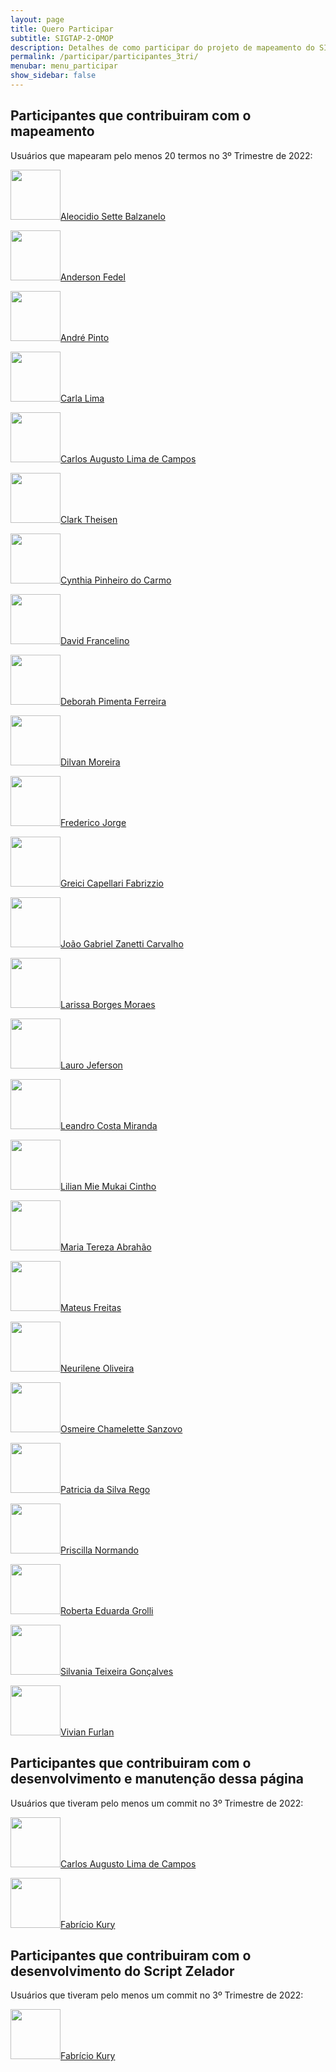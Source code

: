 ```yaml
---
layout: page
title: Quero Participar
subtitle: SIGTAP-2-OMOP
description: Detalhes de como participar do projeto de mapeamento do SIGTAP para OMOP CDM
permalink: /participar/participantes_3tri/
menubar: menu_participar
show_sidebar: false
---
```


## Participantes que contribuiram com o mapeamento
Usuários que mapearam pelo menos 20 termos no 3º Trimestre de 2022:

<img src="https://media-exp1.licdn.com/dms/image/C4E03AQFS527sVkFwRg/profile-displayphoto-shrink_400_400/0/1633603851238?e=1669248000&v=beta&t=5SpyHKvpLh_T8xhLR0mimKDQiQr1Ts03AWaedj7TYUk" alt="" class="center" style="width:80px;"/>[Aleocidio Sette Balzanelo](https://www.linkedin.com/in/aleocidio/)

<img src="https://media-exp1.licdn.com/dms/image/C4E03AQEXRnMRqs9VRA/profile-displayphoto-shrink_400_400/0/1635446126270?e=1669248000&v=beta&t=d4Oy1mdkbnMfEG3HqsedvZ-4lZQwt2w3fo8lIqiUHp8" alt="" class="center" style="width:80px;"/>[Anderson Fedel](https://www.linkedin.com/in/anderson-fedel/)

<img src="https://media-exp1.licdn.com/dms/image/C4D03AQHHy3j_q_FqFA/profile-displayphoto-shrink_400_400/0/1663696689707?e=1669248000&v=beta&t=cife1n0LnDJ7jCDKcn_-fF96lvfhpjgPfawxrxc01XE" alt="" class="center" style="width:80px;"/>[André Pinto](https://www.linkedin.com/in/andr%C3%A9-pinto-b04645164/)

<img src="https://media-exp1.licdn.com/dms/image/C4E03AQFwxqPS_CzxBg/profile-displayphoto-shrink_400_400/0/1637417611786?e=1669248000&v=beta&t=TdVX9CJ8wu5U7TNAi4amtnPwGjuSkhV_qBHR7sO9GKk" alt="" class="center" style="width:80px;"/>[Carla Lima](https://www.linkedin.com/in/carla-lima-bb052b39/)

<img src="https://media-exp1.licdn.com/dms/image/C4D03AQGkxHeMh8nU7g/profile-displayphoto-shrink_400_400/0/1652404982513?e=1669248000&v=beta&t=r6dFUmf6UDxC4IiPAcfF6Qvc60x61SIYfiGNuGYumwI" alt="" class="center" style="width:80px;"/>[Carlos Augusto Lima de Campos](https://www.linkedin.com/in/carlosalcampos/)

<img src="" alt="" class="center" style="width:80px;"/>[Clark Theisen]()

<img src="https://media-exp1.licdn.com/dms/image/C5603AQHnw92_2iziXQ/profile-displayphoto-shrink_400_400/0/1648164996055?e=1669248000&v=beta&t=IEENgbnnEEqpoPDcD-kAbzwdN5qgfxNCg5gozIFT6f8" alt="" class="center" style="width:80px;"/>[Cynthia Pinheiro do Carmo](https://www.linkedin.com/in/cynthiapinheirodocarmo/)

<img src="https://media-exp1.licdn.com/dms/image/C4D03AQEFH1aPCHD6Pw/profile-displayphoto-shrink_400_400/0/1659900011956?e=1669248000&v=beta&t=-EE2p0OdMeyeq6I2VShA72QxeZ6kKsn6NcEiJPp5byA" alt="" class="center" style="width:80px;"/>[David Francelino](https://www.linkedin.com/in/david-francelino/)

<img src="https://media-exp1.licdn.com/dms/image/C5603AQFOpfbkWU94ZA/profile-displayphoto-shrink_400_400/0/1516323024888?e=1669248000&v=beta&t=YTjTSbSUah1cZzZYAUka8cw4JZiKwHVW8ccxnjZxe_Y" alt="" class="center" style="width:80px;"/>[Deborah Pimenta Ferreira](https://www.linkedin.com/in/deborah-pimenta-ferreira-00b5867/)

<img src="https://media-exp1.licdn.com/dms/image/C5103AQH4K1VsA_UW7A/profile-displayphoto-shrink_400_400/0/1516338634852?e=1669248000&v=beta&t=iS36W0P-3tNV6kuM9pF0yb-NaCpaYutvF5NvK60R8-M" alt="" class="center" style="width:80px;"/>[Dilvan Moreira](https://www.linkedin.com/in/dilvan/)

<img src="https://media-exp1.licdn.com/dms/image/C4D03AQEv1Xu6MRPoAQ/profile-displayphoto-shrink_400_400/0/1651237566925?e=1669248000&v=beta&t=lRsvaD_QggpNV3zLJSkaTU2L01oowaMd1dp0g2E8tu8" alt="" class="center" style="width:80px;"/>[Frederico Jorge](https://www.linkedin.com/in/frederico-jorge-0b22339a/)

<img src="https://media-exp1.licdn.com/dms/image/C4E03AQEikicafGTDPQ/profile-displayphoto-shrink_400_400/0/1618258152314?e=1669248000&v=beta&t=zExNY8cJAlX6qa6LOg3eAESDt1hFw6ovDrp7q_guHsA" alt="" class="center" style="width:80px;"/>[Greici Capellari Fabrizzio](https://www.linkedin.com/in/greici-capellari-fabrizzio-51a310154/)

<img src="https://media-exp1.licdn.com/dms/image/C4E03AQG00wRAxhk1gg/profile-displayphoto-shrink_400_400/0/1626392158156?e=1669248000&v=beta&t=LjKFQn88JIioK9VhnDM9NJWk6iFunTwFLSrlO3z2LYo" alt="" class="center" style="width:80px;"/>[João Gabriel Zanetti Carvalho](https://www.linkedin.com/in/joaogabrielzanetti/)

<!--- OCULTO <img src="https://media-exp1.licdn.com/dms/image/C4E03AQGmeiIetmj1_g/profile-displayphoto-shrink_400_400/0/1550261765413?e=1669248000&v=beta&t=A1fv-oVj_3DnMtL7LXQS0jccmcoPnO1Q_mCccgPL_vs" alt="" class="center" style="width:80px;"/>[Julio Cesar Barbour Oliveira](https://www.linkedin.com/in/julio-cesar-barbour-oliveira-357188180/) -->

<img src="https://media-exp1.licdn.com/dms/image/C4D03AQF-Ifx7j6nlEA/profile-displayphoto-shrink_400_400/0/1657664344729?e=1669248000&v=beta&t=M_PYLkEao57gdIgXpawqn8XW6W-d9y4qOj09i5GMIRE" alt="" class="center" style="width:80px;"/>[Larissa Borges Moraes](https://www.linkedin.com/in/larissa-borges-moraes/)

<img src="https://media-exp1.licdn.com/dms/image/C4D03AQEN3uzqD3wx_A/profile-displayphoto-shrink_400_400/0/1658487028800?e=1669248000&v=beta&t=pcnNxQe1WgPqbvwXIxkDqtZ9E9TRH82dnACP9eUeV2Y" alt="" class="center" style="width:80px;"/>[Lauro Jeferson](https://www.linkedin.com/in/laurojeferson/)

<img src="https://media-exp1.licdn.com/dms/image/C4E03AQF3DyRD8yfyPw/profile-displayphoto-shrink_400_400/0/1516436925557?e=1669248000&v=beta&t=RZ7qnBdUNBnwCmSnZ8VLvMmJh8ZuPRyCo8mCkohNTYU" alt="" class="center" style="width:80px;"/>[Leandro Costa Miranda](https://www.linkedin.com/in/leandro-costa-miranda/)

<img src="https://media-exp1.licdn.com/dms/image/C4D03AQHdBcNiyhGZUw/profile-displayphoto-shrink_400_400/0/1658188856378?e=1669248000&v=beta&t=vkIoZ8nuk5GpKWqqU5IlRI9Z7EkQ0vCrwerZKjcBGDs" alt="" class="center" style="width:80px;"/>[Lilian Mie Mukai Cintho](https://www.linkedin.com/in/lilian-mie-mukai-cintho-631375241/)

<img src="https://media-exp1.licdn.com/dms/image/C4D03AQFuREf6gPFRyg/profile-displayphoto-shrink_400_400/0/1594999437387?e=1669248000&v=beta&t=FwPRWhgoTzR6CSmcgqgLNL7AkPhCa2C_nkBEURFxgKs" alt="" class="center" style="width:80px;"/>[Maria Tereza Abrahão](https://www.linkedin.com/in/tereza-abrahao/)

<img src="https://media-exp1.licdn.com/dms/image/C4D03AQHQ_aoinQC7Jg/profile-displayphoto-shrink_400_400/0/1557587362652?e=1669248000&v=beta&t=Ls5UZ-stJ5K5OnzyOO2sKpbLsmIVuQesBS6yQkzM1Nk" alt="" class="center" style="width:80px;"/>[Mateus Freitas](https://www.linkedin.com/in/mlfreitas/)

<img src="https://media-exp1.licdn.com/dms/image/C4D03AQH0nxJRFkWlUQ/profile-displayphoto-shrink_400_400/0/1659935072150?e=1669248000&v=beta&t=KdMPy83eQ-55nPChc_EjcjU8SOYII-fIshBvcx9vqxE" alt="" class="center" style="width:80px;"/>[Neurilene Oliveira](https://www.linkedin.com/in/neurilene-oliveira-15578348/)

<img src="https://media-exp1.licdn.com/dms/image/C4D03AQG9KPSUMiLVEw/profile-displayphoto-shrink_400_400/0/1517503941217?e=1669248000&v=beta&t=-_t3Wlc328TkkZHil37CXLjeXsUbJPwGuJar4rTO8Mg" alt="" class="center" style="width:80px;"/>[Osmeire Chamelette Sanzovo](https://www.linkedin.com/in/osmeire-chamelette-sanzovo-19163a28/)

<img src="https://media-exp1.licdn.com/dms/image/C4E03AQFunsvY_ncbDQ/profile-displayphoto-shrink_400_400/0/1558997568598?e=1669248000&v=beta&t=nnqaZdcgfrblljrw05LyaAFS-1JoXJRRqsOH5uQaBrg" alt="" class="center" style="width:80px;"/>[Patricia da Silva Rego](https://www.linkedin.com/in/patricia-rego-b42a143a/)

<img src="https://media-exp1.licdn.com/dms/image/C4D03AQEZBfg_lcA4eg/profile-displayphoto-shrink_400_400/0/1516557209816?e=1669248000&v=beta&t=noxtbEHkRiprSaTTa5lWJMuAhLbmrz70HUW49isRfCA" alt="" class="center" style="width:80px;"/>[Priscilla Normando](https://www.linkedin.com/in/priscilla-normando-07b2a915/)

<img src="https://media-exp1.licdn.com/dms/image/C4D03AQHDFjmeyJUa6Q/profile-displayphoto-shrink_400_400/0/1663424571411?e=1669248000&v=beta&t=OWZ9-PMFUvpVwm0R6seQ-cP7IKZL6hDS2CeAEg2IZDc" alt="" class="center" style="width:80px;"/>[Roberta Eduarda Grolli](https://www.linkedin.com/in/roberta-eduarda-grolli-86b9b61b2/)

<img src="https://media-exp1.licdn.com/dms/image/C4D03AQFVPXv4tA44wA/profile-displayphoto-shrink_400_400/0/1642529108043?e=1669248000&v=beta&t=cVChKR1nwtlGilfZu_rsX3m6FO9oTKlDCPbcqBMknlE" alt="" class="center" style="width:80px;"/>[Silvania Teixeira Gonçalves](https://www.linkedin.com/in/silvania-teixeira-gon%C3%A7alves-0332065b/)

<img src="https://media-exp1.licdn.com/dms/image/C4D03AQEWiyJM4h6vog/profile-displayphoto-shrink_400_400/0/1587075151911?e=1669248000&v=beta&t=a35LCWlrpV4v_-H8aV3P1sURQ066Yxshvw3_MuUY43k" alt="" class="center" style="width:80px;"/>[Vivian Furlan](https://www.linkedin.com/in/enfvivianfurlan/)

## Participantes que contribuiram com o desenvolvimento e manutenção dessa página
Usuários que tiveram pelo menos um commit no 3º Trimestre de 2022:

<img src="https://media-exp1.licdn.com/dms/image/C4D03AQGkxHeMh8nU7g/profile-displayphoto-shrink_400_400/0/1652404982513?e=1669248000&v=beta&t=r6dFUmf6UDxC4IiPAcfF6Qvc60x61SIYfiGNuGYumwI" alt="" class="center" style="width:80px;"/>[Carlos Augusto Lima de Campos](https://www.linkedin.com/in/carlosalcampos/)

<img src="https://media-exp1.licdn.com/dms/image/C4D03AQF4ngbfnl_L1A/profile-displayphoto-shrink_400_400/0/1550671361476?e=1669248000&v=beta&t=aj5dOOnhxBmv3dBbds19jlfFj-4D9H8_oADcW6P28lQ" alt="" class="center" style="width:80px;"/>[Fabrício Kury](https://www.linkedin.com/in/fab-kury/)

## Participantes que contribuiram com o desenvolvimento do Script Zelador
Usuários que tiveram pelo menos um commit no 3º Trimestre de 2022:


<img src="https://media-exp1.licdn.com/dms/image/C4D03AQF4ngbfnl_L1A/profile-displayphoto-shrink_400_400/0/1550671361476?e=1669248000&v=beta&t=aj5dOOnhxBmv3dBbds19jlfFj-4D9H8_oADcW6P28lQ" alt="" class="center" style="width:80px;"/>[Fabrício Kury](https://www.linkedin.com/in/fab-kury/)
